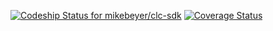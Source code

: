 [ ![Codeship Status for mikebeyer/clc-sdk](https://codeship.io/projects/564e5be0-00f9-0133-3951-1ab46a10d25a/status)](https://codeship.io/projects/88499)
[![Coverage Status](https://coveralls.io/repos/mikebeyer/clc-sdk/badge.svg?branch=master&service=github)](https://coveralls.io/github/mikebeyer/clc-sdk?branch=master)
